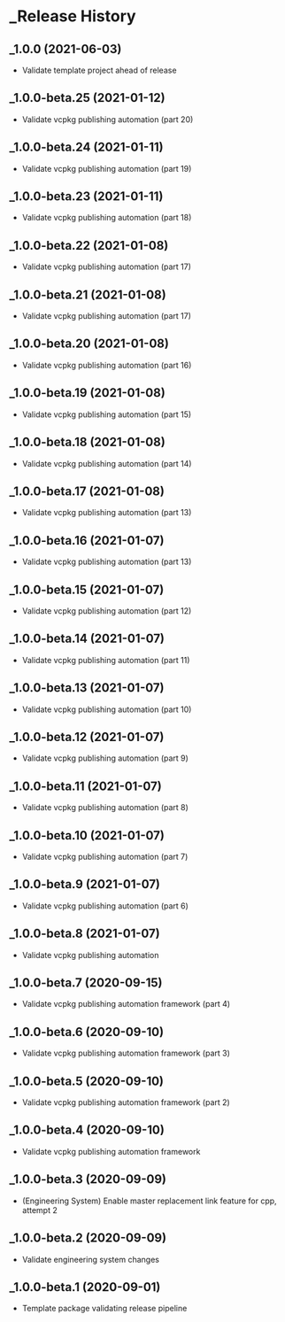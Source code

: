 # _Release History

## _1.0.0 (2021-06-03)

* Validate template project ahead of release

## _1.0.0-beta.25 (2021-01-12)

* Validate vcpkg publishing automation (part 20)

## _1.0.0-beta.24 (2021-01-11)

* Validate vcpkg publishing automation (part 19)

## _1.0.0-beta.23 (2021-01-11)

* Validate vcpkg publishing automation (part 18)

## _1.0.0-beta.22 (2021-01-08)

* Validate vcpkg publishing automation (part 17)

## _1.0.0-beta.21 (2021-01-08)

* Validate vcpkg publishing automation (part 17)

## _1.0.0-beta.20 (2021-01-08)

* Validate vcpkg publishing automation (part 16)

## _1.0.0-beta.19 (2021-01-08)

* Validate vcpkg publishing automation (part 15)

## _1.0.0-beta.18 (2021-01-08)

* Validate vcpkg publishing automation (part 14)


## _1.0.0-beta.17 (2021-01-08)

* Validate vcpkg publishing automation (part 13)

## _1.0.0-beta.16 (2021-01-07)

* Validate vcpkg publishing automation (part 13)
## _1.0.0-beta.15 (2021-01-07)

* Validate vcpkg publishing automation (part 12)

## _1.0.0-beta.14 (2021-01-07)

* Validate vcpkg publishing automation (part 11)
## _1.0.0-beta.13 (2021-01-07)

* Validate vcpkg publishing automation (part 10)

## _1.0.0-beta.12 (2021-01-07)

* Validate vcpkg publishing automation (part 9)

## _1.0.0-beta.11 (2021-01-07)

* Validate vcpkg publishing automation (part 8)

## _1.0.0-beta.10 (2021-01-07)

* Validate vcpkg publishing automation (part 7)

## _1.0.0-beta.9 (2021-01-07)

* Validate vcpkg publishing automation (part 6)

## _1.0.0-beta.8 (2021-01-07)

* Validate vcpkg publishing automation

## _1.0.0-beta.7 (2020-09-15)

* Validate vcpkg publishing automation framework (part 4)

## _1.0.0-beta.6 (2020-09-10)

* Validate vcpkg publishing automation framework (part 3)

## _1.0.0-beta.5 (2020-09-10)

* Validate vcpkg publishing automation framework (part 2)

## _1.0.0-beta.4 (2020-09-10)

* Validate vcpkg publishing automation framework

## _1.0.0-beta.3 (2020-09-09)

* (Engineering System) Enable master replacement link feature for cpp, attempt 2

## _1.0.0-beta.2 (2020-09-09)

* Validate engineering system changes

## _1.0.0-beta.1 (2020-09-01)

* Template package validating release pipeline
